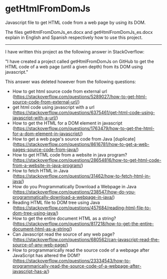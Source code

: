 # getHtmlFromDomJs
Javascript file to get HTML code from a web page by using its DOM.

The files getHtmlFromDomJs_en.docx and getHtmlFromDomJs_es.docx explain in English and Spanish respectively how to use this project.

-----------------------------------------------------------------------------------------------------------------------------------

I have written this project as the following answer in StackOverflow:

"I have created a project called getHtmlFromDomJs on GitHub to get the HTML code of a web page (until a given depth) from its DOM using javascript."

This answer was deleted however from the following questions:
- How to get html source code from external url (https://stackoverflow.com/questions/5289027/how-to-get-html-source-code-from-external-url/)
- get html code using javascript with a url (https://stackoverflow.com/questions/6375461/get-html-code-using-javascript-with-a-url/)
- How to get the HTML for a DOM element in javascript (https://stackoverflow.com/questions/1763479/how-to-get-the-html-for-a-dom-element-in-javascript/)
- How to get a web page's source code from Java [duplicate] (https://stackoverflow.com/questions/8616781/how-to-get-a-web-pages-source-code-from-java/)
- How to get HTML code from a website in java program? (https://stackoverflow.com/questions/28654816/how-to-get-html-code-from-a-website-in-java-program/)
- How to fetch HTML in Java (https://stackoverflow.com/questions/31462/how-to-fetch-html-in-java/)
- How do you Programmatically Download a Webpage in Java (https://stackoverflow.com/questions/238547/how-do-you-programmatically-download-a-webpage-in-java/)
- Reading HTML file to DOM tree using Java (https://stackoverflow.com/questions/457684/reading-html-file-to-dom-tree-using-java/)
- How to get the entire document HTML as a string? (https://stackoverflow.com/questions/817218/how-to-get-the-entire-document-html-as-a-string/)
- Can Javascript read the source of any web page? (https://stackoverflow.com/questions/680562/can-javascript-read-the-source-of-any-web-page/)
- How to programmarically read the source code of a webpage after JavaScript has altered the DOM? (https://stackoverflow.com/questions/23334543/how-to-programmarically-read-the-source-code-of-a-webpage-after-javascript-has-a/)
